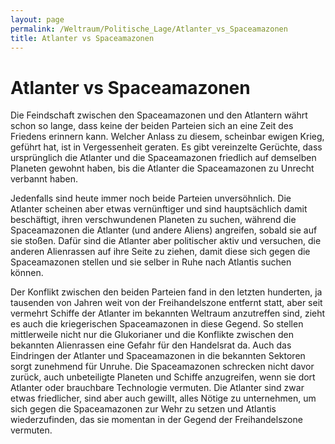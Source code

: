 ```yaml
---
layout: page
permalink: /Weltraum/Politische_Lage/Atlanter_vs_Spaceamazonen
title: Atlanter vs Spaceamazonen
---
```


# Atlanter vs Spaceamazonen

Die Feindschaft zwischen den Spaceamazonen und den Atlantern währt schon so lange, dass keine der beiden Parteien sich an eine Zeit des Friedens erinnern kann. Welcher Anlass zu diesem, scheinbar ewigen Krieg, geführt hat, ist in Vergessenheit geraten. Es gibt vereinzelte Gerüchte, dass ursprünglich die Atlanter und die Spaceamazonen friedlich auf demselben Planeten gewohnt haben, bis die Atlanter die Spaceamazonen zu Unrecht verbannt haben.

Jedenfalls sind heute immer noch beide Parteien unversöhnlich. Die Atlanter scheinen aber etwas vernünftiger und sind hauptsächlich damit beschäftigt, ihren verschwundenen Planeten zu suchen, während die Spaceamazonen die Atlanter (und andere Aliens) angreifen, sobald sie auf sie stoßen. Dafür sind die Atlanter aber politischer aktiv und versuchen, die anderen Alienrassen auf ihre Seite zu ziehen, damit diese sich gegen die Spaceamazonen stellen und sie selber in Ruhe nach Atlantis suchen können.

Der Konflikt zwischen den beiden Parteien fand in den letzten hunderten, ja tausenden von Jahren weit von der Freihandelszone entfernt statt, aber seit vermehrt Schiffe der Atlanter im bekannten Weltraum anzutreffen sind, zieht es auch die kriegerischen Spaceamazonen in diese Gegend. So stellen mittlerweile nicht nur die Glukorianer und die Konflikte zwischen den bekannten Alienrassen eine Gefahr für den Handelsrat da. Auch das Eindringen der Atlanter und Spaceamazonen in die bekannten Sektoren sorgt zunehmend für Unruhe. Die Spaceamazonen schrecken nicht davor zurück, auch unbeteiligte Planeten und Schiffe anzugreifen, wenn sie dort Atlanter oder brauchbare Technologie vermuten. Die Atlanter sind zwar etwas friedlicher, sind aber auch gewillt, alles Nötige zu unternehmen, um sich gegen die Spaceamazonen zur Wehr zu setzen und Atlantis wiederzufinden, das sie momentan in der Gegend der Freihandelszone vermuten.
